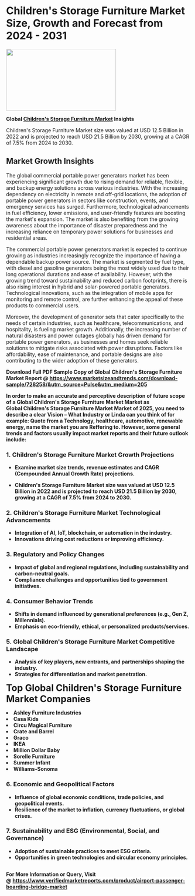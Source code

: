 <H1>Children's Storage Furniture Market Size, Growth and Forecast from 2024 - 2031</H1><img class="aligncenter size-medium wp-image-584254" src="https://thirdeyenews.in/wp-content/uploads/2024/09/Global-Market-Research-300x168.jpeg" alt="" width="300" height="168" /><p><strong>Global&nbsp;<a href="https://www.marketsizeandtrends.com/download-sample/728258/&amp;utm_source=Pulse&amp;utm_medium=205">Children's Storage Furniture Market</a> Insights</strong></p><p>Children's Storage Furniture Market size was valued at USD 12.5 Billion in 2022 and is projected to reach USD 21.5 Billion by 2030, growing at a CAGR of 7.5% from 2024 to 2030.</p><p><h2>Market Growth Insights</h2> <p>The global commercial portable power generators market has been experiencing significant growth due to rising demand for reliable, flexible, and backup energy solutions across various industries. With the increasing dependency on electricity in remote and off-grid locations, the adoption of portable power generators in sectors like construction, events, and emergency services has surged. Furthermore, technological advancements in fuel efficiency, lower emissions, and user-friendly features are boosting the market's expansion. The market is also benefiting from the growing awareness about the importance of disaster preparedness and the increasing reliance on temporary power solutions for businesses and residential areas.</p> <p><strong></strong></p> <p>The commercial portable power generators market is expected to continue growing as industries increasingly recognize the importance of having a dependable backup power source. The market is segmented by fuel type, with diesel and gasoline generators being the most widely used due to their long operational durations and ease of availability. However, with the growing trend toward sustainability and reduced carbon footprints, there is also rising interest in hybrid and solar-powered portable generators. Technological innovations, such as the integration of mobile apps for monitoring and remote control, are further enhancing the appeal of these products to commercial users.</p> <p>Moreover, the development of generator sets that cater specifically to the needs of certain industries, such as healthcare, telecommunications, and hospitality, is fueling market growth. Additionally, the increasing number of natural disasters and power outages globally has driven demand for portable power generators, as businesses and homes seek reliable solutions to mitigate risks associated with power disruptions. Factors like affordability, ease of maintenance, and portable designs are also contributing to the wider adoption of these generators.</p> <p><strong></p><p><span class=""><strong>Download Full PDF Sample Copy of Global Children's Storage Furniture Market Report</strong> @ <a href="https://www.marketsizeandtrends.com/download-sample/728258/&amp;utm_source=Pulse&amp;utm_medium=205" target="_blank">https://www.marketsizeandtrends.com/download-sample/728258/&amp;utm_source=Pulse&amp;utm_medium=205</a></span></p><p>In order to make an accurate and perceptive description of future scope of a Global&nbsp;Children's Storage Furniture Market Market as Global&nbsp;Children's Storage Furniture Market Market of 2025, you need to describe a clear Vision &ndash; What Industry or Linda can you think of for example: Quote from a Technology, healthcare, automotive, renewable energy, name the market you are Reffering to. However, some general trends and factors usually impact market reports and their future outlook include:</p><h3>1.&nbsp;<strong>Children's Storage Furniture Market Growth Projections</strong></h3><ul><li>Examine market size trends, revenue estimates and CAGR (Compounded Annual Growth Rate) projections.</li><li><p>Children's Storage Furniture Market size was valued at USD 12.5 Billion in 2022 and is projected to reach USD 21.5 Billion by 2030, growing at a CAGR of 7.5% from 2024 to 2030.</p></li></ul><h3>2.&nbsp;<strong>Children's Storage Furniture Market Technological Advancements</strong></h3><ul><li>Integration of AI, IoT, blockchain, or automation in the industry.</li><li>Innovations driving cost reductions or improving efficiency.</li></ul><h3>3.&nbsp;<strong>Regulatory and Policy Changes</strong></h3><ul><li>Impact of global and regional regulations, including sustainability and carbon-neutral goals.</li><li>Compliance challenges and opportunities tied to government initiatives.</li></ul><h3>4.&nbsp;<strong>Consumer Behavior Trends</strong></h3><ul><li>Shifts in demand influenced by generational preferences (e.g., Gen Z, Millennials).</li><li>Emphasis on eco-friendly, ethical, or personalized products/services.</li></ul><h3>5.&nbsp;<strong>Global Children's Storage Furniture Market Competitive Landscape</strong></h3><ul><li>Analysis of key players, new entrants, and partnerships shaping the industry.</li><li>Strategies for differentiation and market penetration.</li></ul><p data-pm-slice="1 1 []"><span style="color: inherit; font-family: inherit; font-size: 25px;">Top Global Children's Storage Furniture Market Companies</span></p><div class="" data-test-id=""><p><li>Ashley Furniture Industries</li><li> Casa Kids</li><li> Circu Magical Furniture</li><li> Crate and Barrel</li><li> Graco</li><li> IKEA</li><li> Million Dollar Baby</li><li> Sorelle Furniture</li><li> Summer Infant</li><li> Williams-Sonoma</li></p></div><h3>6.&nbsp;<strong>Economic and Geopolitical Factors</strong></h3><ul><li>Influence of global economic conditions, trade policies, and geopolitical events.</li><li>Resilience of the market to inflation, currency fluctuations, or global crises.</li></ul><h3>7.&nbsp;<strong>Sustainability and ESG (Environmental, Social, and Governance)</strong></h3><ul><li>Adoption of sustainable practices to meet ESG criteria.</li><li>Opportunities in green technologies and circular economy principles.</li></ul><h2><strong style="font-size: 14px;">For More Information or Query, Visit @&nbsp;</strong><a style="background-color: #ffffff; font-size: 14px;" href="https://www.marketsizeandtrends.com/report/children-s-storage-furniture-market/" target="_blank">https://www.verifiedmarketreports.com/product/airport-passenger-boarding-bridge-market</a></h2>
